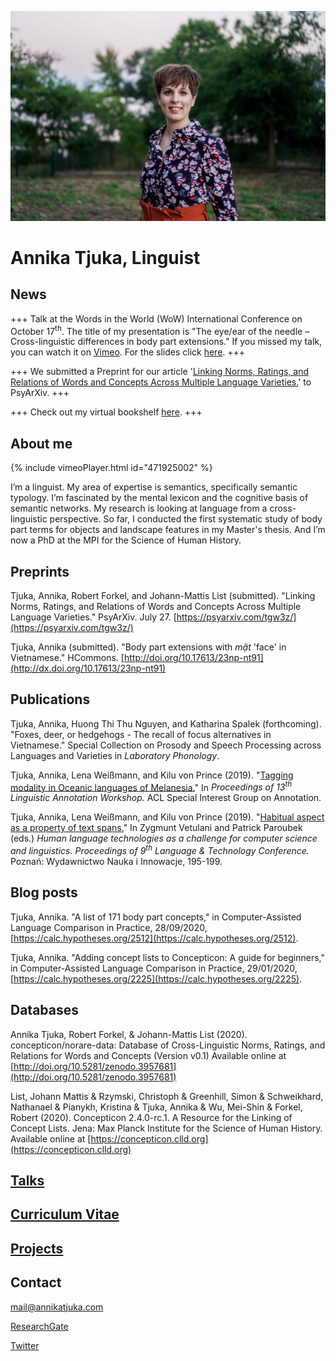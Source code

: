 ![Image](me.jpg)

# Annika Tjuka, Linguist 

## News

+++ Talk at the Words in the World (WoW) International Conference on October 17<sup>th</sup>. The title of my presentation is "The eye/ear of the needle – Cross-linguistic differences in body part extensions." If you missed my talk, you can watch it on [Vimeo](https://vimeo.com/469215455). For the slides click [here](/slides/tjuka2020_body_object_colexifications_WoW.pdf). +++

+++ We submitted a Preprint for our article '[Linking Norms, Ratings, and Relations of Words and Concepts Across Multiple Language Varieties.](https://psyarxiv.com/tgw3z/)' to PsyArXiv. +++

+++ Check out my virtual bookshelf [here](bookshelf.md). +++


## About me

{% include vimeoPlayer.html id="471925002" %}

I’m a linguist. My area of expertise is semantics, specifically semantic typology. I’m fascinated by the mental lexicon and the cognitive basis of semantic networks. My research is looking at language from a cross-linguistic perspective. So far, I conducted the first systematic study of body part terms for objects and landscape features in my Master's thesis. And I’m now a PhD at the MPI for the Science of Human History.


## Preprints

Tjuka, Annika, Robert Forkel, and Johann-Mattis List (submitted). "Linking Norms, Ratings, and Relations of Words and Concepts Across Multiple Language Varieties." PsyArXiv. July 27. [https://psyarxiv.com/tgw3z/](https://psyarxiv.com/tgw3z/)

Tjuka, Annika (submitted). "Body part extensions with _mặt_ 'face' in Vietnamese." HCommons. [http://doi.org/10.17613/23np-nt91](http://dx.doi.org/10.17613/23np-nt91)

## Publications

Tjuka, Annika, Huong Thi Thu Nguyen, and Katharina Spalek (forthcoming). "Foxes, deer, or hedgehogs - The recall of focus alternatives in Vietnamese." Special Collection on Prosody and Speech Processing across Languages and Varieties in _Laboratory Phonology_.

Tjuka, Annika, Lena Weißmann, and Kilu von Prince (2019). "[Tagging modality in Oceanic languages of Melanesia.](/papers/tjuka2019_tagging_modality_oceanic_LAW.pdf)" In _Proceedings of 13<sup>th</sup> Linguistic Annotation Workshop._ ACL Special Interest Group on Annotation.

Tjuka, Annika, Lena Weißmann, and Kilu von Prince (2019). "[Habitual aspect as a property of text spans.](/papers/tjuka2019_LTC_habitual_aspect.pdf)"  In Zygmunt Vetulani and Patrick Paroubek (eds.) _Human language technologies as a challenge for computer science and linguistics. Proceedings of 9<sup>th</sup> Language & Technology Conference._ Poznań: Wydawnictwo Nauka i Innowacje, 195-199.

## Blog posts

Tjuka, Annika. "A list of 171 body part concepts," in Computer-Assisted Language Comparison in Practice, 28/09/2020, [https://calc.hypotheses.org/2512](https://calc.hypotheses.org/2512).

Tjuka, Annika. "Adding concept lists to Concepticon: A guide for beginners," in Computer-Assisted Language Comparison in Practice, 29/01/2020, [https://calc.hypotheses.org/2225](https://calc.hypotheses.org/2225).

## Databases

Annika Tjuka, Robert Forkel, & Johann-Mattis List (2020). concepticon/norare-data: Database of Cross-Linguistic Norms, Ratings, and Relations for Words and Concepts (Version v0.1) Available online at [http://doi.org/10.5281/zenodo.3957681](http://doi.org/10.5281/zenodo.3957681)

List, Johann Mattis & Rzymski, Christoph & Greenhill, Simon & Schweikhard, Nathanael & Pianykh, Kristina & Tjuka, Annika & Wu, Mei-Shin & Forkel, Robert (2020). Concepticon 2.4.0-rc.1. A Resource for the Linking of Concept Lists. Jena: Max Planck Institute for the Science of Human History. Available online at [https://concepticon.clld.org](https://concepticon.clld.org)

## [Talks](talks.md)

## [Curriculum Vitae](cv.md)

## [Projects](projects.md)

## Contact

<mail@annikatjuka.com>

[ResearchGate](https://www.researchgate.net/profile/Annika_Tjuka)

[Twitter](https://twitter.com/AnnikaTjuka)

